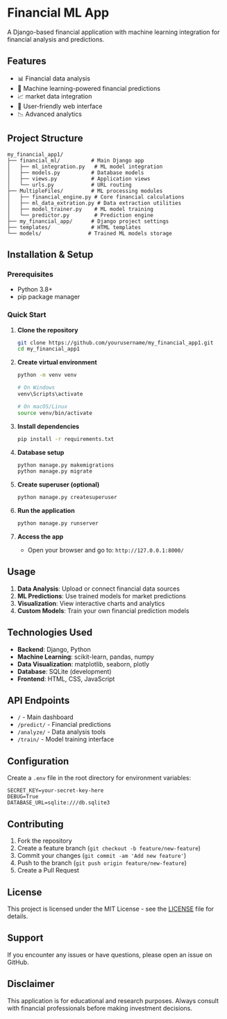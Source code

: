 # Financial ML App

A Django-based financial application with machine learning integration for financial analysis and predictions.

## Features

- 📊 Financial data analysis 
- 🤖 Machine learning-powered financial predictions
- 📈 market data integration
- 🎯 User-friendly web interface
- 📉 Advanced  analytics

## Project Structure

```
my_financial_app1/
├── financial_ml/          # Main Django app
│   ├── ml_integration.py   # ML model integration
│   ├── models.py          # Database models
│   ├── views.py           # Application views
│   └── urls.py            # URL routing
├── MultipleFiles/         # ML processing modules
│   ├── financial_engine.py # Core financial calculations
│   ├── ml_data_extration.py # Data extraction utilities
│   ├── model_trainer.py    # ML model training
│   └── predictor.py        # Prediction engine
├── my_financial_app/      # Django project settings
├── templates/             # HTML templates
└── models/               # Trained ML models storage
```

## Installation & Setup

### Prerequisites
- Python 3.8+
- pip package manager

### Quick Start

1. **Clone the repository**
   ```bash
   git clone https://github.com/yourusername/my_financial_app1.git
   cd my_financial_app1
   ```

2. **Create virtual environment**
   ```bash
   python -m venv venv
   
   # On Windows
   venv\Scripts\activate
   
   # On macOS/Linux
   source venv/bin/activate
   ```

3. **Install dependencies**
   ```bash
   pip install -r requirements.txt
   ```

4. **Database setup**
   ```bash
   python manage.py makemigrations
   python manage.py migrate
   ```

5. **Create superuser (optional)**
   ```bash
   python manage.py createsuperuser
   ```

6. **Run the application**
   ```bash
   python manage.py runserver
   ```

7. **Access the app**
   - Open your browser and go to: `http://127.0.0.1:8000/`

## Usage

1. **Data Analysis**: Upload or connect financial data sources
2. **ML Predictions**: Use trained models for market predictions
3. **Visualization**: View interactive charts and analytics
4. **Custom Models**: Train your own financial prediction models

## Technologies Used

- **Backend**: Django, Python
- **Machine Learning**: scikit-learn, pandas, numpy
- **Data Visualization**: matplotlib, seaborn, plotly
- **Database**: SQLite (development)
- **Frontend**: HTML, CSS, JavaScript

## API Endpoints

- `/` - Main dashboard
- `/predict/` - Financial predictions
- `/analyze/` - Data analysis tools
- `/train/` - Model training interface

## Configuration

Create a `.env` file in the root directory for environment variables:

```env
SECRET_KEY=your-secret-key-here
DEBUG=True
DATABASE_URL=sqlite:///db.sqlite3
```

## Contributing

1. Fork the repository
2. Create a feature branch (`git checkout -b feature/new-feature`)
3. Commit your changes (`git commit -am 'Add new feature'`)
4. Push to the branch (`git push origin feature/new-feature`)
5. Create a Pull Request

## License

This project is licensed under the MIT License - see the [LICENSE](LICENSE) file for details.

## Support

If you encounter any issues or have questions, please open an issue on GitHub.

## Disclaimer

This application is for educational and research purposes. Always consult with financial professionals before making investment decisions.
